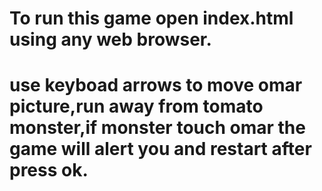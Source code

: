 

# To run this game  open index.html using any web browser.
# use keyboad arrows to move omar picture,run away from tomato monster,if monster touch omar the game will alert you and restart after press ok.
